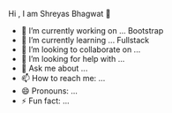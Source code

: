    Hi , I am Shreyas Bhagwat 👋

- 🔭 I’m currently working on ... Bootstrap
- 🌱 I’m currently learning ... Fullstack
- 👯 I’m looking to collaborate on ...
- 🤔 I’m looking for help with ... 
- 💬 Ask me about ... 
- 📫 How to reach me: ...
- 😄 Pronouns: ...
- ⚡ Fun fact: ...

